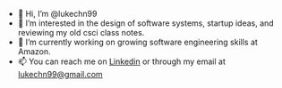 - 👋 Hi, I’m @lukechn99
- 👀 I’m interested in the design of software systems, startup ideas, and reviewing my old csci class notes.
- 🌱 I’m currently working on growing software engineering skills at Amazon. 
- 📫 You can reach me on [Linkedin](https://www.linkedin.com/in/chen-luke/) or through my email at lukechn99@gmail.com

<!---
lukechn99/lukechn99 is a ✨ special ✨ repository because its `README.md` (this file) appears on your GitHub profile.
You can click the Preview link to take a look at your changes.
--->
